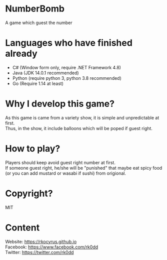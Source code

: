 # NumberBomb
 A game which guest the number
 
# Languages who have finished already
 * C# (Window form only, require .NET Framework 4.8)
 * Java (JDK 14.0.1 recommended)
 * Python (require python 3, python 3.8 recommended)
 * Go (Require 1.14 at least)

# Why I develop this game?
 As this game is came from a variety show, it is simple and unpredictable at first.<br>
 Thus, in the show, it include balloons which will be poped if guest right.

# How to play?
 Players should keep avoid guest right number at first.<br>
 If someone guest right, he/she will be "punished" that maybe eat spicy food (or you can add mustard or wasabi if sushi) from origional.

# Copyright?
 MIT

# Content
 Website: https://rkocyrus.github.io<br>
 Facebook: https://www.facebook.com/rk0dd<br>
 Twitter: https://twitter.com/rk0dd

